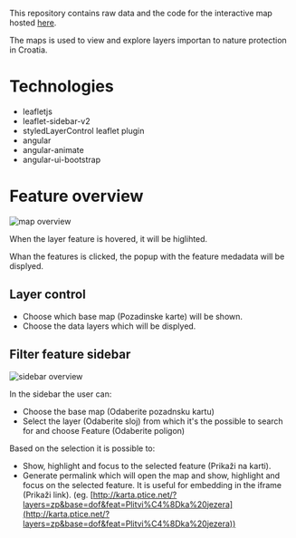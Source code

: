 This repository contains raw data and the code for the interactive map hosted [here](http://karta.ptice.net/).

The maps is used to view and explore layers importan to nature protection in Croatia.

# Technologies
- leafletjs
- leaflet-sidebar-v2
- styledLayerControl leaflet plugin
- angular
- angular-animate
- angular-ui-bootstrap

# Feature overview
![map overview](../screenshots/overview.jpg)

When the layer feature is hovered, it will be higlihted.

Whan the features is clicked, the popup with the feature medadata will be displyed.

## Layer control
- Choose which base map (Pozadinske karte) will be shown.
- Choose the data layers which will be displyed.

## Filter feature sidebar
![sidebar overview](../screenshots/sidebar.jpg)

In the sidebar the user can:
- Choose the base map (Odaberite pozadnsku kartu)
- Select the layer (Odaberite sloj) from which it's the possible to search for and choose Feature (Odaberite poligon)

Based on the selection it is possible to:
- Show, highlight and focus to the selected feature (Prikaži na karti).
- Generate permalink which will open the map and show, highlight and focus on the selected feature. It is useful for embedding in the iframe (Prikaži link). (eg. [http://karta.ptice.net/?layers=zp&base=dof&feat=Plitvi%C4%8Dka%20jezera](http://karta.ptice.net/?layers=zp&base=dof&feat=Plitvi%C4%8Dka%20jezera))

